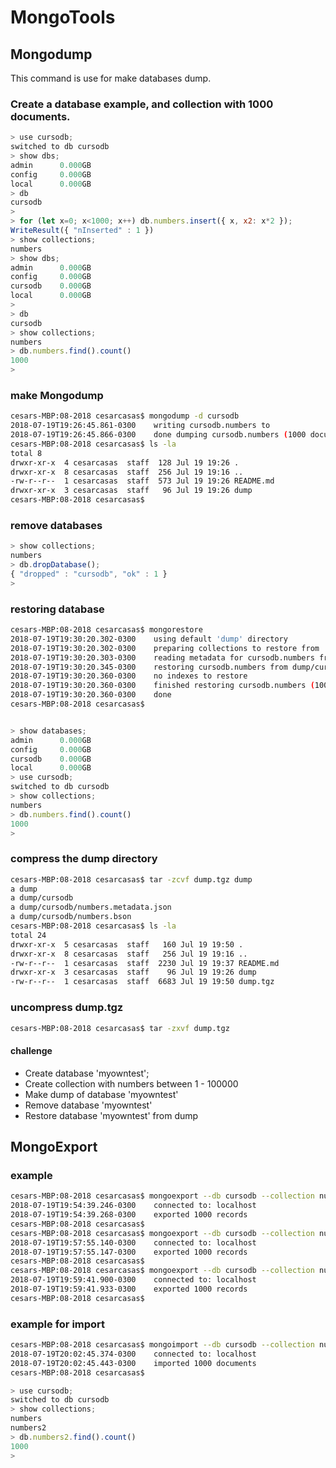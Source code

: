 
# MongoTools

## Mongodump

This command is use for make databases dump.

### Create a database example, and collection with 1000 documents.
```javascript
> use cursodb;
switched to db cursodb
> show dbs;
admin      0.000GB
config     0.000GB
local      0.000GB
> db
cursodb
>
> for (let x=0; x<1000; x++) db.numbers.insert({ x, x2: x*2 });
WriteResult({ "nInserted" : 1 })
> show collections;
numbers
> show dbs;
admin      0.000GB
config     0.000GB
cursodb    0.000GB
local      0.000GB
>
> db
cursodb
> show collections;
numbers
> db.numbers.find().count()
1000
>
```

### make Mongodump
```bash
cesars-MBP:08-2018 cesarcasas$ mongodump -d cursodb
2018-07-19T19:26:45.861-0300	writing cursodb.numbers to
2018-07-19T19:26:45.866-0300	done dumping cursodb.numbers (1000 documents)
cesars-MBP:08-2018 cesarcasas$ ls -la
total 8
drwxr-xr-x  4 cesarcasas  staff  128 Jul 19 19:26 .
drwxr-xr-x  8 cesarcasas  staff  256 Jul 19 19:16 ..
-rw-r--r--  1 cesarcasas  staff  573 Jul 19 19:26 README.md
drwxr-xr-x  3 cesarcasas  staff   96 Jul 19 19:26 dump
cesars-MBP:08-2018 cesarcasas$
```

### remove databases
```javascript
> show collections;
numbers
> db.dropDatabase();
{ "dropped" : "cursodb", "ok" : 1 }
>
```

### restoring database
```bash
cesars-MBP:08-2018 cesarcasas$ mongorestore
2018-07-19T19:30:20.302-0300	using default 'dump' directory
2018-07-19T19:30:20.302-0300	preparing collections to restore from
2018-07-19T19:30:20.303-0300	reading metadata for cursodb.numbers from dump/cursodb/numbers.metadata.json
2018-07-19T19:30:20.345-0300	restoring cursodb.numbers from dump/cursodb/numbers.bson
2018-07-19T19:30:20.360-0300	no indexes to restore
2018-07-19T19:30:20.360-0300	finished restoring cursodb.numbers (1000 documents)
2018-07-19T19:30:20.360-0300	done
cesars-MBP:08-2018 cesarcasas$
```

```javascript

> show databases;
admin      0.000GB
config     0.000GB
cursodb    0.000GB
local      0.000GB
> use cursodb;
switched to db cursodb
> show collections;
numbers
> db.numbers.find().count()
1000
>
```
### compress the dump directory
```bash
cesars-MBP:08-2018 cesarcasas$ tar -zcvf dump.tgz dump
a dump
a dump/cursodb
a dump/cursodb/numbers.metadata.json
a dump/cursodb/numbers.bson
cesars-MBP:08-2018 cesarcasas$ ls -la
total 24
drwxr-xr-x  5 cesarcasas  staff   160 Jul 19 19:50 .
drwxr-xr-x  8 cesarcasas  staff   256 Jul 19 19:16 ..
-rw-r--r--  1 cesarcasas  staff  2230 Jul 19 19:37 README.md
drwxr-xr-x  3 cesarcasas  staff    96 Jul 19 19:26 dump
-rw-r--r--  1 cesarcasas  staff  6683 Jul 19 19:50 dump.tgz
```

### uncompress dump.tgz
```bash
cesars-MBP:08-2018 cesarcasas$ tar -zxvf dump.tgz
```

#### challenge
- Create database 'myowntest';
- Create collection with numbers between 1 - 100000
- Make dump of database 'myowntest'
- Remove database 'myowntest'
- Restore database 'myowntest' from dump


## MongoExport

### example
```bash
cesars-MBP:08-2018 cesarcasas$ mongoexport --db cursodb --collection numbers --out numbers.json
2018-07-19T19:54:39.246-0300	connected to: localhost
2018-07-19T19:54:39.268-0300	exported 1000 records
cesars-MBP:08-2018 cesarcasas$
cesars-MBP:08-2018 cesarcasas$ mongoexport --db cursodb --collection numbers --out numbers.json --type csv --fields _id,x,x2
2018-07-19T19:57:55.140-0300	connected to: localhost
2018-07-19T19:57:55.147-0300	exported 1000 records
cesars-MBP:08-2018 cesarcasas$
cesars-MBP:08-2018 cesarcasas$ mongoexport --db cursodb --collection numbers --out numbers.json --jsonArray
2018-07-19T19:59:41.900-0300	connected to: localhost
2018-07-19T19:59:41.933-0300	exported 1000 records
cesars-MBP:08-2018 cesarcasas$
```

### example for import
```bash
cesars-MBP:08-2018 cesarcasas$ mongoimport --db cursodb --collection numbers2 --file numbers.json --jsonArray
2018-07-19T20:02:45.374-0300	connected to: localhost
2018-07-19T20:02:45.443-0300	imported 1000 documents
cesars-MBP:08-2018 cesarcasas$
```

```javascript
> use cursodb;
switched to db cursodb
> show collections;
numbers
numbers2
> db.numbers2.find().count()
1000
>
```
